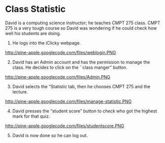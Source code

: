 # Class Statistic #




David is a computing science instructor; he teaches CMPT 275 class. CMPT 275 is a very tough course so David was wondering if he could check how well his students are doing.

1. He logs into the iClicky webpage.


http://pine-apple.googlecode.com/files/weblogin.PNG


2. David has an Admin account and has the permission to manage the class. He decides to click on the ``class manger” button.


http://pine-apple.googlecode.com/files/Admin.PNG


3. David selects the “Statistic tab, then he chooses CMPT 275 and the lecture.


http://pine-apple.googlecode.com/files/manage-statistic.PNG


4. David presses the “student score” button to check who got the highest mark for that quiz.


http://pine-apple.googlecode.com/files/studentscore.PNG


5. David is now done so he can log out.